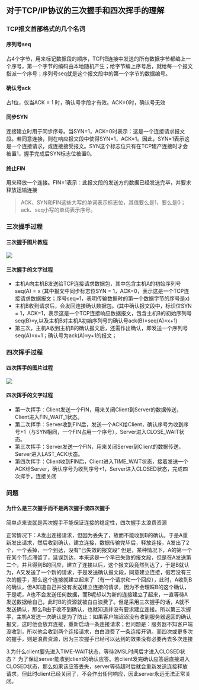 ## 对于TCP/IP协议的三次握手和四次挥手的理解

### TCP报文首部格式的几个名词
#### 序列号seq
占4个字节，用来标记数据段的顺序，TCP把连接中发送的所有数据字节都编上一个序号，第一个字节的编码由本地随机产生；给字节编上序号后，就给每一个报文指派一个序号；序列号seq就是这个报文段中的第一个字节的数据编号。


#### 确认号ack
占1位，仅当ACK = 1 时，确认号字段才有效。ACK=0时，确认号无效

#### 同步SYN
连接建立时用于同步序号。当SYN=1，ACK=0时表示：这是一个连接请求报文段。若同意连接，则在响应报文段中使得SYN=1，ACK=1。因此，SYN=1表示这是一个连接请求，或连接接受报文。SYN这个标志位只有在TCP建产连接时才会被置1，握手完成后SYN标志位被置0。


#### 终止FIN
用来释放一个连接。FIN=1表示：此报文段的发送方的数据已经发送完毕，并要求释放运输连接

>ACK、SYN和FIN这些大写的单词表示标志位，其值要么是1，要么是0；ack、seq小写的单词表示序号。

### 三次握手过程
#### 三次握手图片教程
![](https://img2018.cnblogs.com/blog/1231979/201912/1231979-20191202211548564-1903753409.png)


#### 三次握手的文字过程

- 主机A向主机B发送给TCP连接请求数据包，其中包含主机A的初始序列号seq(A) = x (其中报文中同步标志位SYN = 1，ACK=0，表示这是一个TCP连接请求数据报文；序号seq=1，表明传输数据时的第一个数据字节的序号是x)
- 主机B收到请求后，会发回连接确认数据包。(其中确认报文段中，标识位SYN = 1，ACK=1，表示这是一个TCP连接响应数据报文，包含主机B的初始序列号seq(B)=y,以及主机B对主机A初始序列号的确认号ack(B)=seq(A)=x+1)
- 第三次，主机A收到主机B的确认报文后，还需作出确认，即发送一个序列号seq(A)=x+1；确认号为ack(A)=y+1的报文；


### 四次挥手过程
#### 四次挥手的图片过程
![](https://img2018.cnblogs.com/blog/1231979/201912/1231979-20191202225042492-1953229412.png)


#### 四次挥手的文字过程
- 第一次挥手：Client发送一个FIN，用来关闭Client到Server的数据传送，Client进入FIN_WAIT_1状态。
- 第二次挥手：Server收到FIN后，发送一个ACK给Client，确认序号为收到序号+1（与SYN相同，一个FIN占用一个序号），Server进入CLOSE_WAIT状态。
- 第三次挥手：Server发送一个FIN，用来关闭Server到Client的数据传送，Server进入LAST_ACK状态。
- 第四次挥手：Client收到FIN后，Client进入TIME_WAIT状态，接着发送一个ACK给Server，确认序号为收到序号+1，Server进入CLOSED状态，完成四次挥手，连接关闭

### 问题
#### 为什么是三次握手而不是两次握手或四次握手

简单点来说就是两次握手不能保证连接的稳定性，四次握手太浪费资源


正常情况下：A发出连接请求，但因为丢失了，故而不能收到B的确认。于是A重新发出请求，然后收到确认，建立连接，数据传输完毕后，释放连接，A发出了2个，一个丢掉，一个到达，没有“已失效的报文段” 但是，某种情况下，A的第一个在某个节点滞留了，延误到达，本来这是一个早已失效的报文段，但是在A发送第二个，并且得到B的回应，建立了连接以后，这个报文段竟然到达了，于是B就认为，A又发送了一个新的请求，于是发送确认报文段，同意建立连接，假若没有三次的握手，那么这个连接就建立起来了（有一个请求和一个回应），此时，A收到B的确认，但A知道自己并没有发送建立连接的请求，因为不会理睬B的这个确认，于是呢，A也不会发送任何数据，而B呢却以为新的连接建立了起来，一直等待A发送数据给自己，此时B的资源就被白白浪费了。但是采用三次握手的话，A就不发送确认，那么B由于收不到确认，也就知道并没有要求建立连接。所以第三次握手，主机A发送一次确认是为了防止：如果客户端迟迟没有收到服务器返回的确认报文，这时他会放弃连接，重新启动一条连接请求；但问题是：服务器不知客户端没收到，所以他会收到两个连接请求，白白浪费了一条连接开销。而四次或更多次的握手，则是浪费资源，因为三次握手已经可以达到的效果没有必要再去多次连接


3.为什么client要先进入TIME-WAIT状态，等待2MSL时间后才进入CLOSED状态？
    为了保证server能收到client的确认应答。若client发完确认应答后直接进入CLOSED状态，那么如果该应答丢失，server等待超时后就会重新发送连接释放请求，但此时client已经关闭了，不会作出任何响应，因此server永远无法正常关闭。